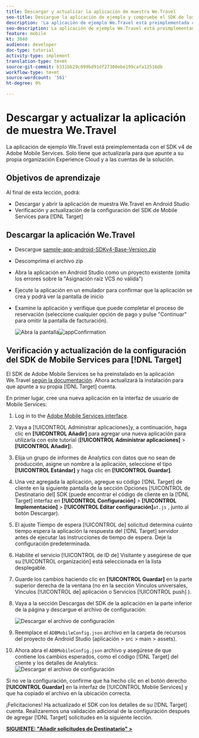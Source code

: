 ```yaml
---
title: Descargar y actualizar la aplicación de muestra We.Travel
seo-title: Descargue la aplicación de ejemplo y compruebe el SDK de los servicios móviles
description: 'La aplicación de ejemplo We.Travel está preimplementada con el SDK v4 de Adobe Mobile Services. Solo tiene que actualizarlo para que apunte a su propia organización Experience Cloud y a las cuentas de la solución.   '
seo-description: La aplicación de ejemplo We.Travel está preimplementada con el SDK v4 de Adobe Mobile Services. Solo tiene que actualizarlo para que apunte a su propia organización Experience Cloud y a las cuentas de la solución.
feature: mobile
kt: 3040
audience: developer
doc-type: tutorial
activity-type: implement
translation-type: tm+mt
source-git-commit: b331bb29c099bd91df27300ebe199cafa12516db
workflow-type: tm+mt
source-wordcount: '561'
ht-degree: 0%

---
```



# Descargar y actualizar la aplicación de muestra We.Travel

La aplicación de ejemplo We.Travel está preimplementada con el SDK v4 de Adobe Mobile Services. Solo tiene que actualizarla para que apunte a su propia organización Experience Cloud y a las cuentas de la solución.

## Objetivos de aprendizaje

Al final de esta lección, podrá:

* Descargar y abrir la aplicación de muestra We.Travel en Android Studio
* Verificación y actualización de la configuración del SDK de Mobile Services para [!DNL Target]

## Descargar la aplicación We.Travel

* Descargue [sample-app-android-SDKv4-Base-Version.zip](assets/sample-app-android-SDKv4-Base-Version.zip)
* Descomprima el archivo zip
* Abra la aplicación en Android Studio como un proyecto existente (omita los errores sobre la &quot;Asignación raíz VCS no válida&quot;)
* Ejecute la aplicación en un emulador para confirmar que la aplicación se crea y podrá ver la pantalla de inicio
* Examine la aplicación y verifique que puede completar el proceso de reservación (seleccione cualquier opción de pago y pulse &quot;Continuar&quot; para omitir la pantalla de facturación).

   ![Abra la pantalla](assets/wetravel_homeScreen.png)![appConfirmation](assets/wetravel_confirmationScreen.png)

## Verificación y actualización de la configuración del SDK de Mobile Services para [!DNL Target]

El SDK de Adobe Mobile Services se ha preinstalado en la aplicación We.Travel [según la documentación](https://docs.adobe.com/content/help/en/mobile-services/android/getting-started-android/requirements.html). Ahora actualizará la instalación para que apunte a su propia [!DNL Target] cuenta.

En primer lugar, cree una nueva aplicación en la interfaz de usuario de Mobile Services:

1. Log in to the [Adobe Mobile Services interface](https://mobilemarketing.adobe.com).
1. Vaya a [!UICONTROL Administrar aplicaciones]y, a continuación, haga clic en **[!UICONTROL Añadir]** para agregar una nueva aplicación para utilizarla con este tutorial (**[!UICONTROL Administrar aplicaciones]** > **[!UICONTROL Añadir]**).
1. Elija un grupo de informes de Analytics con datos que no sean de producción, asigne un nombre a la aplicación, seleccione el tipo **[!UICONTROL Estándar]** y haga clic en **[!UICONTROL Guardar]**.
1. Una vez agregada la aplicación, agregue su código [!DNL Target] de cliente en la siguiente pantalla de la sección Opciones [!UICONTROL de Destinatario del] SDK (puede encontrar el código de cliente en la [!DNL Target] interfaz en **[!UICONTROL Configuración]** > **[!UICONTROL Implementación]** > **[!UICONTROL Editar configuración]**`at.js` , junto al botón Descargar).
1. El ajuste Tiempo de espera [!UICONTROL de] solicitud determina cuánto tiempo espera la aplicación la respuesta del [!DNL Target] servidor antes de ejecutar las instrucciones de tiempo de espera. Deje la configuración predeterminada.
1. Habilite el servicio [!UICONTROL de ID de] Visitante y asegúrese de que su [!UICONTROL organización] está seleccionada en la lista desplegable.
1. Guarde los cambios haciendo clic en **[!UICONTROL Guardar]** en la parte superior derecha de la ventana (no en la sección Vínculos universales, Vínculos [!UICONTROL de] aplicación o Servicios [!UICONTROL push] ).
1. Vaya a la sección Descargas del SDK de la aplicación en la parte inferior de la página y descargue el archivo de configuración:

   ![Descargar el archivo de configuración](assets/config_file.jpg)

1. Reemplace el `ADBMobileConfig.json` archivo en la carpeta de recursos del proyecto de Android Studio (aplicación > src > main > assets).

1. Ahora abra el `ADBMobileConfig.json` archivo y asegúrese de que contiene los cambios esperados, como el código [!DNL Target] del cliente y los detalles de Analytics:
   ![Descargar el archivo de configuración](assets/client_code.jpg)

Si no ve la configuración, confirme que ha hecho clic en el botón derecho **[!UICONTROL Guardar]** en la interfaz de [!UICONTROL Mobile Services] y que ha copiado el archivo en la ubicación correcta.

¡Felicitaciones! Ha actualizado el SDK con los detalles de su [!DNL Target] cuenta. Realizaremos una validación adicional de la configuración después de agregar [!DNL Target] solicitudes en la siguiente lección.

**[SIGUIENTE: &quot;Añadir solicitudes de Destinatario&quot; >](add-requests.md)**
